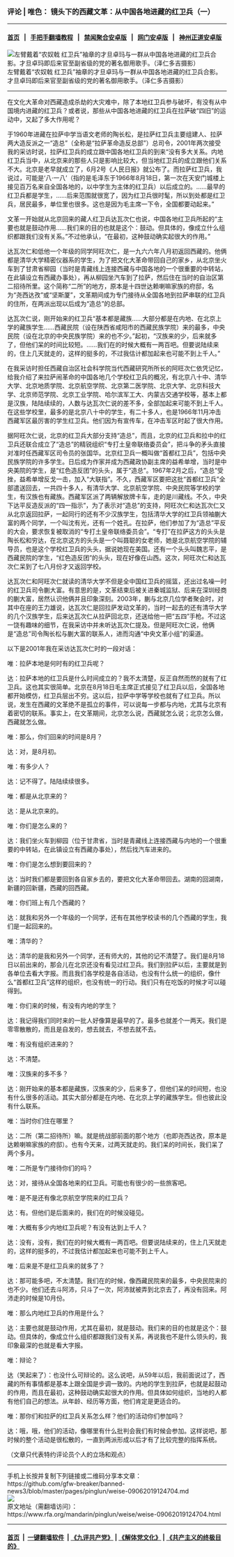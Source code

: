 ### 评论 | 唯色： 镜头下的西藏文革：从中国各地进藏的红卫兵（一）  
------------------------

#### [首页](https://github.com/gfw-breaker/banned-news3/blob/master/README.md) &nbsp;&nbsp;|&nbsp;&nbsp; [手把手翻墙教程](https://github.com/gfw-breaker/guides/wiki) &nbsp;&nbsp;|&nbsp;&nbsp; [禁闻聚合安卓版](https://github.com/gfw-breaker/bn-android) &nbsp;&nbsp;|&nbsp;&nbsp; [网门安卓版](https://github.com/oGate2/oGate) &nbsp;&nbsp;|&nbsp;&nbsp; [神州正道安卓版](https://github.com/SzzdOgate/update) 



<div id="headerimg">
 <img alt="左臂戴着“农奴戟 红卫兵”袖章的才旦卓玛与一群从中国各地进藏的红卫兵合影。才旦卓玛即后来官至副省级的党的著名御用歌手。（泽仁多吉摄影）" src="https://www.rfa.org/mandarin/pinglun/weise/weise-09062019124704.html/624d65e65353739b4e0e8fdb85cf7ea2536b5175.jpg/@@images/96390b25-d8f4-4d3c-8f01-92e68356afea.jpeg" title="左臂戴着“农奴戟 红卫兵”袖章的才旦卓玛与一群从中国各地进藏的红卫兵合影。才旦卓玛即后来官至副省级的党的著名御用歌手。（泽仁多吉摄影）"/>
 <div id="headerimgcontents">
  <div id="headerimgcaption">
   <span>
    左臂戴着“农奴戟 红卫兵”袖章的才旦卓玛与一群从中国各地进藏的红卫兵合影。才旦卓玛即后来官至副省级的党的著名御用歌手。（泽仁多吉摄影）
   </span>
   <!-- zoomattribute -->
  </div>
  <!-- headerimgcaption -->
 </div>
 <!-- headerimagecontents -->
</div>

<hr/>
<div id="storytext">
 <div>
  <div class="slot_header">
  </div>
 </div>
 <p>
  在文化大革命对西藏造成杀劫的大灾难中，除了本地红卫兵参与破坏，有没有从中国境内进藏的红卫兵？或者说，那些从中国各地进藏的红卫兵在拉萨破“四旧”的运动中，又起了多大作用呢？
 </p>
 <p>
  于1960年进藏在拉萨中学当语文老师的陶长松，是拉萨红卫兵主要组建人、拉萨两大造反派之一“造总”（全称是“拉萨革命造反总部”）总司令，2001年两次接受我的采访时说，拉萨红卫兵的成立跟中国各地红卫兵的到来“没有多大关系。内地红卫兵当中，从北京来的那些人只是影响比较大，但当地红卫兵的成立跟他们关系不大。北京是老早就成立了，6月2号《人民日报》就公布了。而拉萨红卫兵，我说过，可能是‘八·一八’（指的是毛泽东于1966年8月18日，第一次在天安门城楼上接见百万名来自全国各地的，以中学生为主体的红卫兵）以后成立的。……最早的红卫兵都是学生，……后来范围就很宽了，因为红卫兵很时髦，所以到处都是红卫兵，居民最多，单位里也很多。这也是因为毛主席一下令，全国都要动起来。”
 </p>
 <p>
  文革一开始就从北京回来的藏人红卫兵达瓦次仁也说，中国各地红卫兵所起的“主要也就是鼓动作用……我们来的目的也就是这个：鼓动。但具体的，像成立什么组织都跟我们没有关系。”不过他承认，“在最初，这种鼓动确实起很大的作用。”
 </p>
 <p>
  达瓦次仁和低他一个年级的同学阿旺次仁，是一九六六年八月初返回西藏的。他俩都是清华大学精密仪器系的学生，为了把文化大革命带回自己的家乡，从北京坐火车到了甘肃省柳园（当时是青藏线上连接西藏与中国各地的一个很重要的中转站，在此镇设立有西藏办事处），再从柳园坐汽车到了拉萨，然后住在当时的自治区第二招待所里。这个简称“二所”的地方，原本是十四世达赖喇嘛家族的府邸，名为“尧西达孜”或“坚斯厦”，文革期间成为专门接待从全国各地到拉萨串联的红卫兵的住所，在两派出现以后成为“造总”的总部。
 </p>
 <p>
  达瓦次仁说，刚开始来的红卫兵“基本都是藏族……大部分都是在内地、在北京上学的藏族学生……西藏民院（设在陕西省咸阳市的西藏民族学院）来的最多，中央民院（设在北京的中央民族学院）来的也不少。”起初，“汉族来的少，后来就多了，但他们呆的时间比较短。……我们在的时候大概有一两百吧。但要说陆续来的，住上几天就走的，这样的挺多的，不过我估计都加起来也可能不到上千人。”
 </p>
 <p>
  在我采访时担任西藏自治区社会科学院当代西藏研究所所长的阿旺次仁依凭记忆，给我介绍了来拉萨闹革命的中国各地几个学校红卫兵的概况，有北京八十中、清华大学、北京地质学院、北京航空学院、北京第二医学院、北京大学、北京科技大学、北京师范学院、北京工业学院、哈尔滨军工大、内蒙古交通学校等，基本上都是汉族，陆陆续续的，人数与达瓦次仁说的差不多，全部加起来可能不到上千人。在这些学校里，最多的是北京八十中的学生，有二十多人，也是1966年11月冲击西藏军区最厉害的学生红卫兵。他们因为有宣传车，在冲击军区时起了很大作用。
 </p>
 <p>
  据阿旺次仁说，北京的红卫兵大部分支持“造总”，而且，北京的红卫兵和拉中的红卫兵还联合成立了“造总”的精锐组织“专打土皇帝联络委员会”，把斗争的矛头直接对准时任西藏军区司令员的张国华。北京红卫兵一概叫做“首都红卫兵”，包括中央民族学院的许多学生。日后成为作家并成为西藏政协副主席的益希单增，当时是中央美院的学生，是“红色造反团”的头头，属于“造总”。1967年2月之后，“造总”受挫，益希单增反戈一击，加入“大联指”。不久，西藏军区要把这批“首都红卫兵”全部遣送回去，一共四十多人，有清华大学、北京航空学院、中央民院等学校的学生，有汉族也有藏族。西藏军区派了两辆解放牌卡车，走的是川藏线。不久，中央下达平反造反派的“四一指示”，为了表示对“造总”的支持，阿旺次仁和达瓦次仁又从北京返回拉萨，一起同行的还有不少汉族学生，包括清华大学的红卫兵领袖蒯大富的两个同学，一个叫沈有光，还有一个姓孔。在拉萨，他们参加了为“造总”平反的大会，要求恢复被取消的“专打土皇帝联络委员会”。“专打”在拉萨这方的头头是陶长松和穷达，在北京这方的头头是一个叫聂聪的女老师，她是北京航空学院的辅导员，也是这个学校红卫兵的头头，据说她现在美国。还有一个头头叫魏志平，是西藏民院的学生，“红色造反团”的头头，现在好像在山西。这次，阿旺次仁和达瓦次仁呆到了七八月份才又返回学校。
 </p>
 <p>
  达瓦次仁和阿旺次仁就读的清华大学不但是全中国红卫兵的摇篮，还出过名噪一时的红卫兵司令蒯大富。有意思的是，文革结束后被关进秦城监狱、后来在深圳经商的蒯大富，居然认识他俩并且印象深刻。2003年，蒯与北京几位学者聚会时，对其中在座的王力雄说，达瓦次仁是回拉萨发动文革的，当时一起去的还有清华大学的几个汉族学生，后来达瓦次仁从拉萨回北京，还送给他一把“五四”手枪。不过这一饶有趣味的细节，在我采访中并未听达瓦次仁提及。但是阿旺次仁说，他俩是“造总”司令陶长松与蒯大富的联系人，进而沟通“中央文革小组”的渠道。
 </p>
 <p>
  以下是2001年我在采访达瓦次仁时的一段对话：
 </p>
 <p>
  唯：拉萨本地是何时有的红卫兵呢？
 </p>
 <p>
  达：拉萨本地的红卫兵是什么时间成立的？我不太清楚，反正自然而然的就有了红卫兵。这也其实很简单。北京在8月18日毛主席正式接见了红卫兵以后，全国各地都开始模仿，红卫兵层出不穷。这以后，拉萨中学等学校也就有了红卫兵。所以说，发生在西藏的文革绝不是孤立的事件，可以说每一步都与内地，尤其与北京有着密切的联系。事实上，在文革期间，北京怎么说，西藏就怎么说；北京怎么做，西藏就怎么做。
 </p>
 <p>
  唯：那么，你们回来的时间是8月？
 </p>
 <p>
  达：对，是8月初。
 </p>
 <p>
  唯：有多少人？
 </p>
 <p>
  达：记不得了。陆陆续续很多。
 </p>
 <p>
  唯：都是从北京来的？
 </p>
 <p>
  达：是从北京来的。
 </p>
 <p>
  唯：你们是怎么来的？
 </p>
 <p>
  达：我们坐火车到柳园（位于甘肃省，当时是青藏线上连接西藏与内地的一个很重要的中转站，在此镇设立有西藏办事处），然后找汽车进来的。
 </p>
 <p>
  唯：你们是怎么想到要回来的？
 </p>
 <p>
  达：当时我们都是要回到各自家乡去的，要把文化大革命带回去。湖南的回湖南，新疆的回新疆，西藏的回西藏。
 </p>
 <p>
  唯：你们班上有几个西藏的？
 </p>
 <p>
  达：就我和另外一个年级的一个同学，还有在其他学校读书的几个西藏的学生，我们是一起回来的。
 </p>
 <p>
  唯：清华的？
 </p>
 <p>
  达：清华的是我和另外一个同学，还有师大的，其他的记不清楚了。我们是8月18日以前出来的，那会儿在北京还没有看见过红卫兵。我们到拉萨以后，主要就是到各单位去看大字报。而且我们各学校是各自活动，也没有什么统一的组织，像什么“首都红卫兵”这样的组织，也没有统一的行动。我们只有在吃饭的时候才可以碰得到。
 </p>
 <p>
  唯：你们来的时候，有没有内地的学生？
 </p>
 <p>
  达：我记得我们同时来的一批人好像算是最早的了。最多也就差个一两天。我们是零零散散的，而且是自发的，想去就去，不想去就不去。
 </p>
 <p>
  唯：有没有组织进来的？
 </p>
 <p>
  达：不清楚。
 </p>
 <p>
  唯：汉族来的多不多？
 </p>
 <p>
  达：刚开始来的基本都是藏族，汉族来的少，后来多了，但他们呆的时间短，也没有什么很多的活动。其实大部分都是在内地、在北京上学的藏族学生。但也彼此没有什么联系。
 </p>
 <p>
  唯：当时你们住在哪里？
 </p>
 <p>
  达：二所（第二招待所）嘛。就是统战部前面的那个地方（也即尧西达孜，原本是达赖喇嘛家族的府邸）。也有今天来，过两天就走的。我们呆的时间长，我们呆了两个多月。
 </p>
 <p>
  唯：二所是专门接待你们的吗？
 </p>
 <p>
  达：对，接待从全国各地来的红卫兵。可能也有很少的一些旅客吧。
 </p>
 <p>
  唯：是不是还有像北京航空学院来的红卫兵？
 </p>
 <p>
  达：有。但他们是后面来的，我们在的时候没碰见。
 </p>
 <p>
  唯：大概有多少内地红卫兵呢？有没有达到上千人？
 </p>
 <p>
  达：没有，没有，我们在的时候大概有一两百吧。但要说陆续来的，住上几天就走的，这样的挺多的，不过我估计都加起来也可能不到上千人。
 </p>
 <p>
  唯：后来是不是红卫兵来的就多了？
 </p>
 <p>
  达：那可能多吧，不太清楚。我们在的时候，像西藏民院来的最多，中央民院来的也不少。他们还去斗阿沛，只斗了一次，阿沛就被弄到北京去了，再没有回来。阿沛走的时候是10月份。
 </p>
 <p>
  唯：那么内地红卫兵的作用是什么？
 </p>
 <p>
  达：主要也就是鼓动作用，尤其在最初，就是鼓动。我们来的目的也就是这个：鼓动。但具体的，像成立什么组织都跟我们没有关系，再说我也不是什么领头的，我印象最深的也就是看大字报。
 </p>
 <p>
  唯：辩论？
 </p>
 <p>
  达（笑起来了）：也没什么可辩论的。这么说吧，从59年以后，我前面说过了，西藏的所有事情都是基本上跟全国是步调一致的。内地的学生到拉萨，也就是起鼓动的作用，而且在最初，这种鼓动确实起很大的作用。但具体如何组织，当地的人都有他们自己的想法。从年龄、经历等方面，他们肯定是更适合的。
 </p>
 <p>
  唯：那你们和拉萨的红卫兵关系怎么样？他们的活动你们参加吗？
 </p>
 <p>
  达：哦，哦，他们的活动，像哪里有什么批判会我们有时候会参加。这样说吧，那时候的整个活动是很松散的，一直到两派形成以后才有了比较完整的指挥系统。
 </p>
 <p>
 </p>
 <p>
  （文章只代表特约评论员个人的立场和观点）
 </p>
</div>

<hr/>
手机上长按并复制下列链接或二维码分享本文章：<br/>
https://github.com/gfw-breaker/banned-news3/blob/master/pages/pinglun/weise-09062019124704.md <br/>
<a href='https://github.com/gfw-breaker/banned-news3/blob/master/pages/pinglun/weise-09062019124704.md'><img src='https://github.com/gfw-breaker/banned-news3/blob/master/pages/pinglun/weise-09062019124704.md.png'/></a> <br/>
原文地址（需翻墙访问）：https://www.rfa.org/mandarin/pinglun/weise/weise-09062019124704.html


------------------------
#### [首页](https://github.com/gfw-breaker/banned-news3/blob/master/README.md) &nbsp;|&nbsp; [一键翻墙软件](https://github.com/gfw-breaker/nogfw/blob/master/README.md) &nbsp;| [《九评共产党》](https://github.com/gfw-breaker/9ping.md/blob/master/README.md#九评之一评共产党是什么) | [《解体党文化》](https://github.com/gfw-breaker/jtdwh.md/blob/master/README.md) | [《共产主义的终极目的》](https://github.com/gfw-breaker/gczydzjmd.md/blob/master/README.md)


<img src='http://gfw-breaker.win/banned-news3/pages/pinglun/weise-09062019124704.md' width='0px' height='0px'/>